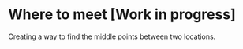 # Where to meet [Work in progress]

Creating a way to find the middle points between two locations.

